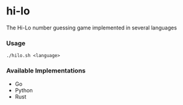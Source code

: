 # hi-lo
The Hi-Lo number guessing game implemented in several languages

### Usage
```
./hilo.sh <language>
```

### Available Implementations
- Go
- Python
- Rust
